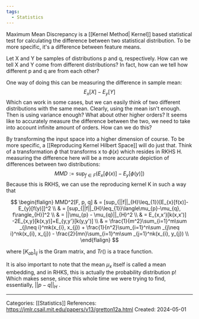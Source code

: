 ```yaml
---
tags:
  - Statistics
---
```

Maximum Mean Discrepancy is a [[Kernel Method| Kernel]] based statistical test for calculating the difference between two statistical distribution. To be more specific, it's a difference between feature means.

Let X and Y be samples of distributions p and q, respectively. How can we tell X and Y come from different distributions? In fact, how can we tell how different p and q are from each other?

One way of doing this can be measuring the difference in sample mean:
$$
E_{x}[X] - E_{y}[Y]
$$
Which can work in some cases, but we can easily think of two different distributions with the same mean. Clearly, using the mean isn't enough. Then is using variance enough? What about other higher orders? It seems like to accurately measure the difference between the two, we need to take into account infinite amount of orders. How can we do this?

By transforming the input space into a higher dimension of course. To be more specific, a [[Reproducing Kernel Hilbert Space]] will do just that. Think of a transformation $\phi$ that transforms x to $\phi(x)$ which resides in RKHS H. measuring the difference here will be a more accurate depiction of differences between two distributions:
$$
MMD := \sup_{f\in F}(E_{x}[\phi(x)] - E_{y}[\phi(y)])
$$
Because this is RKHS, we can use the reproducing kernel K in such a way that

$$
\begin{flalign}
MMD^2[F, p, q] & =  [sup_{||f||_{H}\leq_{1}}[E_{x}[f(x)]-E_{y}[f(y)]]^2 \\
& = [sup_{||f||_{H}\leq_{1}}\langle\mu_{p}-\mu_{q}, f\rangle_{H}]^2 \\
& = ||\mu_{p} - \mu_{q}||_{H}^2 \\
& = E_{x,x'}[k(x,x')] -2E_{x,y}[k(x,y)]+E_{y,y'}[k(y,y')] \\
& = \frac{1}{m^2}\sum_{i=1}^m\sum _{j\neq i}^mk(x_{i}, x_{j}) + \frac{1}{n^2}\sum_{i=1}^n\sum _{j\neq i}^nk(x_{i}, x_{j}) - \frac{2}{mn}\sum_{i=1}^m\sum _{j=1}^nk(x_{i}, y_{j}) \\
\end{flalign}
$$

where $[K_{ab}]_{ij}$ is the Gram matrix, and $Tr()$ is a trace function.

It is also important to note that the mean $\mu_x$ itself is called a mean embedding, and in RHKS, this is actually the probability distribution p! Which makes sense, since this whole time we were trying to find, essentially, $||p-q||_{H}$ .


---
Categories: [[Statistics]]
References:
https://jmlr.csail.mit.edu/papers/v13/gretton12a.html
Created: 2024-05-01